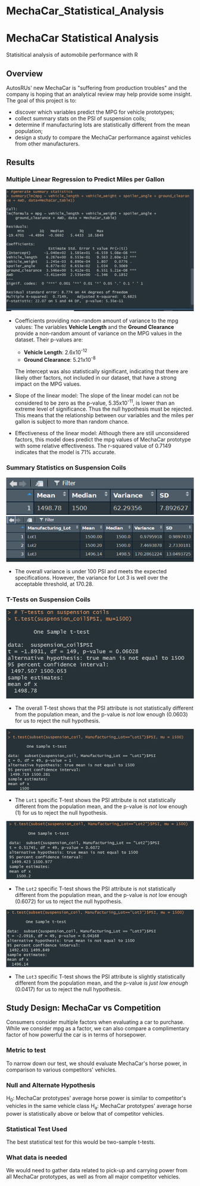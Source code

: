 # MechaCar_Statistical_Analysis
# MechaCar Statistical Analysis
Statisitical analysis of automobile performance with R

## Overview
AutosRUs' new MechaCar is "suffering from production troubles" and the company is hoping that an analytical review may help provide some insight. The goal of this project is to:
* discover which variables predict the MPG for vehicle prototypes;
* collect summary stats on the PSI of suspension coils;
* determine if manufacturing lots are statistically different from the mean population;
* design a study to compare the MechaCar performance against vehicles from other manufacturers.

## Results

### Multiple Linear Regression to Predict Miles per Gallon
![Multiple Linear Regression on MPG](Mechacar_Screenshot.png)

* Coefficients providing non-random amount of variance to the mpg values: The variables **Vehicle Length** and the **Ground Clearance** provide a non-random amount of variance on the MPG values in the dataset. Their p-values are:

  * **Vehicle Length**: 2.6x10<sup>-12</sup>
  * **Ground Clearance**: 5.21x10<sup>-8</sup>

  The intercept was also statistically significant, indicating that there are likely other factors, not included in our dataset, that have a strong impact on the MPG values.
* Slope of the linear model: The slope of the linear model can not be considered to be zero as the p-value, 5.35x10<sup>-11</sup>, is lower than an extreme level of significance. Thus the null hypothesis must be rejected. This means that the relationship between our variables and the miles per gallon is subject to more than random chance.
* Effectiveness of the linear model: Although there are still unconsidered factors, this model does predict the mpg values of MechaCar prototype with some relative effectiveness. The r-squared value of 0.7149 indicates that the model is 71% accurate.

### Summary Statistics on Suspension Coils
![Suspension Coils Total Summary](total_summary_screenshot.png)
![Suspension Coils Lot Summary](lot_summary_screenshot.png)
* The overall variance is under 100 PSI and meets the expected specifications. However, the variance for Lot 3 is well over the acceptable threshold, at 170.28.

### T-Tests on Suspension Coils

![Suspension Coils Cumulative T-test](t_test_1.png)
* The overall T-test shows that the PSI attribute is not statistically different from the population mean, and the p-value is *not* low enough (0.0603) for us to reject the null hypothesis.

![Suspension Coil Lot 1 T-test](t_test_2.png)
* The `Lot1` specific T-test shows the PSI attribute is not statistically different from the population mean, and the p-value is *not* low enough (1) for us to reject the null hypothesis.

![Suspension Coil Lot 2 T-test](t_test_3.png)
* The `Lot2` specific T-test shows the PSI attribute is not statistically different from the population mean, and the p-value is *not* low enough (0.6072) for us to reject the null hypothesis.

![Suspension Coil Lot 3 T-test](t_test_4.png)
* The `Lot3` specific T-test shows the PSI attribute is slightly statistically different from the population mean, and the p-value is *just low enough* (0.0417) for us to reject the null hypothesis.

## Study Design: MechaCar vs Competition
Consumers consider multiple factors when evaluating a car to purchase. While we consider mpg as a factor, we can also compare a complimentary factor of how powerful the car is in terms of horsepower.
### Metric to test
To narrow down our test, we should evaluate MechaCar's horse power, in comparison to various competitors' vehicles.
### Null and Alternate Hypothesis
H<sub>0</sub>: MechaCar prototypes' average horse power is similar to competitor's vehicles in the same vehicle class
H<sub>a</sub>: MechaCar prototypes' average horse power is statistically above or below that of competitor vehicles.
### Statistical Test Used
The best statistical test for this would be two-sample t-tests.
### What data is needed
We would need to gather data related to pick-up and carrying power from all MechaCar prototypes, as well as from all major competitor vehicles.
